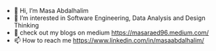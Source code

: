 - 👋 Hi, I’m Masa Abdalhalim
- 👀 I’m interested in Software Engineering, Data Analysis and Design Thinking
- 📓 check out my blogs on medium https://masaraed96.medium.com/
- 📫 How to reach me https://www.linkedin.com/in/masaabdalhalim/
<!---
masaraed96/masaraed96 is a ✨ special ✨ repository because its `README.md` (this file) appears on your GitHub profile.
You can click the Preview link to take a look at your changes.
--->
